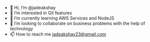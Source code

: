 - 👋 Hi, I’m @jadeakshay
- 👀 I’m interested in Git features
- 🌱 I’m currently learning AWS Services and NodeJS
- 💞️ I’m looking to collaborate on business problems with the help of technology
- 📫 How to reach me jadeakshay23@gmail.com

<!---
jadeakshay/jadeakshay is a ✨ special ✨ repository because its `README.md` (this file) appears on your GitHub profile.
You can click the Preview link to take a look at your changes.
--->
